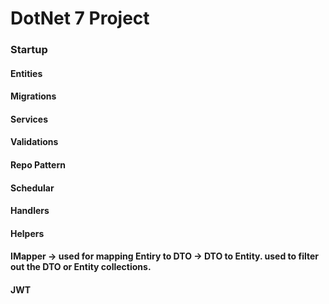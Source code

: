 # DotNet 7 Project
### Startup

#### Entities
#### Migrations
#### Services
#### Validations
#### Repo Pattern
#### Schedular
#### Handlers
#### Helpers
#### IMapper -> used for mapping Entiry to DTO -> DTO to Entity. used to filter out the DTO or Entity collections.
#### JWT


